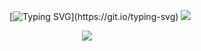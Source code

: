 
[![Typing SVG](https://readme-typing-svg.demolab.com?font=Gloria+Hallelujah&pause=1000&color=A0A0A0&width=320&height=29&lines=No+one+knows+the+trouble%2C+honey;that+weve+been+through++%E2%80%8E+%E2%80%8E+%E2%80%8E+~)](https://git.io/typing-svg)
![](https://file.garden/aADASQgY3QmuIjC3/Untitled67_20250607143321.png)

ㅤㅤㅤㅤㅤㅤㅤㅤㅤ![](https://komarev.com/ghpvc/?username=kaIego&color=lightgray)
